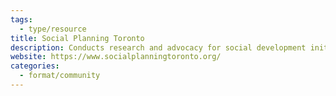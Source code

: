 ```yaml
---
tags:
  - type/resource
title: Social Planning Toronto
description: Conducts research and advocacy for social development initiatives.
website: https://www.socialplanningtoronto.org/
categories:
  - format/community
---
```


